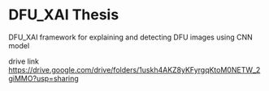 # DFU_XAI Thesis
DFU_XAI framework for explaining and detecting DFU images using CNN model

drive link https://drive.google.com/drive/folders/1uskh4AKZ8yKFyrgqKtoM0NETW_2giMMO?usp=sharing
